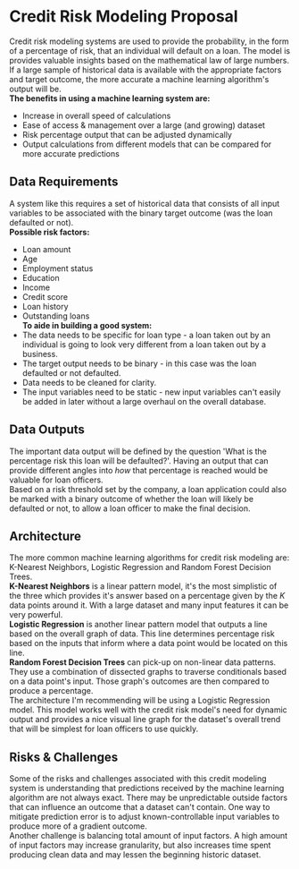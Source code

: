 # Credit Risk Modeling Proposal
Credit risk modeling systems are used to provide the probability, in the form of a percentage of risk, that an individual will default on a loan. The model is provides valuable insights based on the mathematical law of large numbers. If a large sample of historical data is available with the appropriate factors and target outcome, the more accurate a machine learning algorithm's output will be.
\
**The benefits in using a machine learning system are:**
- Increase in overall speed of calculations
- Ease of access & management over a large (and growing) dataset
- Risk percentage output that can be adjusted dynamically
- Output calculations from different models that can be compared for more accurate predictions
## Data Requirements
A system like this requires a set of historical data that consists of all input variables to be associated with the binary target outcome (was the loan defaulted or not).
\
**Possible risk factors:**
- Loan amount
- Age
- Employment status
- Education
- Income
- Credit score
- Loan history
- Outstanding loans
\
**To aide in building a good system:**
- The data needs to be specific for loan type - a loan taken out by an individual is going to look very different from a loan taken out by a business.
- The target output needs to be binary - in this case was the loan defaulted or not defaulted.
- Data needs to be cleaned for clarity.
- The input variables need to be static - new input variables can't easily be added in later without a large overhaul on the overall database.
## Data Outputs
The important data output will be defined by the question 'What is the percentage risk this loan will be defaulted?'. Having an output that can provide different angles into *how* that percentage is reached would be valuable for loan officers.
\
Based on a risk threshold set by the company, a loan application could also be marked with a binary outcome of whether the loan will likely be defaulted or not, to allow a loan officer to make the final decision.
## Architecture
The more common machine learning algorithms for credit risk modeling are: K-Nearest Neighbors, Logistic Regression and Random Forest Decision Trees.
\
**K-Nearest Neighbors** is a linear pattern model, it's the most simplistic of the three which provides it's answer based on a percentage given by the *K* data points around it. With a large dataset and many input features it can be very powerful.
\
**Logistic Regression** is another linear pattern model that outputs a line based on the overall graph of data. This line determines percentage risk based on the inputs that inform where a data point would be located on this line.
\
**Random Forest Decision Trees** can pick-up on non-linear data patterns. They use a combination of dissected graphs to traverse conditionals based on a data point's input. Those graph's outcomes are then compared to produce a percentage.
\
The architecture I'm recommending will be using a Logistic Regression model. This model works well with the credit risk model's need for dynamic output and provides a nice visual line graph for the dataset's overall trend that will be simplest for loan officers to use quickly.
## Risks & Challenges
Some of the risks and challenges associated with this credit modeling system is understanding that predictions received by the machine learning algorithm are not always exact. There may be unpredictable outside factors that can influence an outcome that a dataset can't contain. One way to mitigate prediction error is to adjust known-controllable input variables to produce more of a gradient outcome.
\
Another challenge is balancing total amount of input factors. A high amount of input factors may increase granularity, but also increases time spent producing clean data and may lessen the beginning historic dataset.
